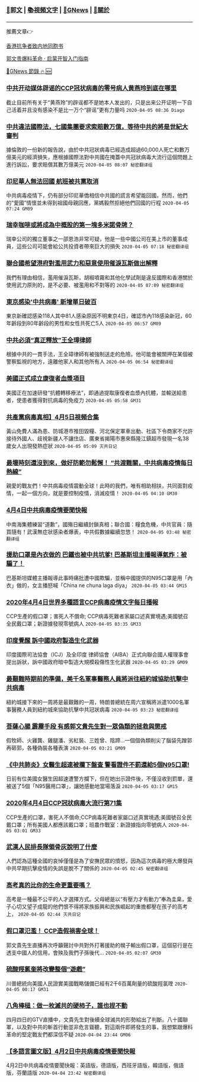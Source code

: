 ###  [:eagle:郭文](https://github.com/ourhimalayas/txt) | [:books:視頻文字](https://github.com/ourhimalayas/txt/blob/master/content/README.md) | [:newspaper:GNews](https://github.com/ourhimalayas/txt/blob/master/content/gnews/README.md) | [:pray:關於](https://github.com/ourhimalayas/home/tree/master/about)
---

推薦文章:point_right:

[香港抗争者致内地同胞书](https://github.com/ourhimalayas/news/blob/master/2019/08/a_letter_from_the_hong_kong_people.md)

[郭文贵爆料革命 · 启蒙开智入门指南](https://github.com/ourhimalayas/txt/issues/1)

[:newspaper:GNews 節錄 :fire: :new:](https://github.com/ourhimalayas/txt/blob/master/content/gnews/README.md) 



### [中共开动媒体辟谣的CCP冠状病毒的零号病人黄燕玲到底在哪里](/content/gnews/1/README.md)

截止目前所有关于“黄燕玲”的辟谣都不是她本人发出的，只是出来公开证明一下自己活着并且没有感染不是比一万个“辟谣”更有力量吗  `2020-04-05 08:36 Diago`

### [中共違法國際法，七國集團要求索賠數万億，等待中共的將是世紀大審判](/content/gnews/2/README.md)

據倫敦的一份新的報告說，由於中共冠狀病毒已經造成超過60,000人死亡和數万億美元的經濟損失，應根據國際法對中共國在掩蓋中共冠狀病毒大流行這個問題上進行訴訟，要求賠償其數万億美元  `2020-04-05 08:07 秘密翻译组`

### [印尼華人無法回國 航班被共黨取消](/content/gnews/3/README.md)

中共病毒疫情下，仍有部分印尼華僑相信中共國的謊言希望能回國，然而，他們的“愛國”情懷並未得到祖國母親回應，黨媽毅然拒絕他們回國的行程  `2020-04-05 07:24 GM09`

### [瑞幸咖啡或將成為中概股的第一塊多米諾骨牌？](/content/gnews/4/README.md)

瑞幸公司的獨立董事之一邵恩浩非常可疑，他是一些中國公司在美上市的董事成員，這些公司可能會給公共投資者帶來巨大的損失  `2020-04-05 07:18 秘密翻译组`

### [聯合國希望港府對濫用武力和惡意使用催淚瓦斯做出解釋](/content/gnews/5/README.md)

我們有理由相信，濫用催淚瓦斯，胡椒噴霧和其他化學試劑是違反國際和香港關於使用武力原則的，是不必要、被濫用和不對等的  `2020-04-05 07:09 秘密翻译组`

### [東京感染&#039;中共病毒&#039; 新增單日破百](/content/gnews/6/README.md)

東京新確認感染118人其中81人感染原因不明東京4日，確認市內118感染新冠，60年齡段到80年齡段的男性和女性共死亡5人  `2020-04-05 06:57 GM09`

### [中共必須“真正釋放”王全璋律師](/content/gnews/7/README.md)

根據中共的一貫手法，王全璋律師有被強制送走的危險。他可能會被關押在某個被警察監視的地方，遠離他家人和其他所有人  `2020-04-05 06:54 秘密翻译组`

### [美國正式成立康復者血漿項目](/content/gnews/8/README.md)

美國正在加速研發“抗體轉移療法”，即通過提取康復者血漿內抗體，並輸送給患者，使患者獲得對抗病毒的免疫力  `2020-04-05 05:58 GM31`

### [共產黨病毒真相】4月5日視頻合集](/content/gnews/9/README.md)

黃山免費人滿為患、防城港市推田毀糧、河北保定軍車出動、社區下令商家不允許接待外國人、歧視新疆人不讓住店、廣東省揭陽市惠來縣隆江鎮超市發現一名38歲女人出現發熱症狀  `2020-04-05 05:09 灭共日记`

### [最壞時刻還沒到來，做好防範勿鬆懈！ “共渡難關，中共病毒疫情每日熱線”](/content/gnews/10/README.md)

親愛的戰友們！中共病毒疫情震動全球！此時的我們，唯有相助相扶，共同面對疫情，一起一個方向，就是要控制疫情，消滅疫情！  `2020-04-05 04:10 GM30`

### [4月4日中共病毒疫情要聞快報](/content/gnews/11/README.md)

中南海集體練習“道歉”，國殤日繼續封鎖真相；聯合國：糧食危機，中共官員：隨買隨有！武漢無症狀感染者爆表，中共假數據繼續忽悠！  `2020-04-05 03:48 秘密翻译组`

### [援助口罩是內衣做的 巴鐵也被中共坑爹! 巴基斯坦主播報導氣炸：被騙了！](/content/gnews/12/README.md)

巴基斯坦媒體主播報導此事時痛批遭中國欺騙，並稱中國提供的N95口罩是用「內衣」做的，女主播怒喊「China ne chuna laga diya」  `2020-04-05 03:44 GM15`

### [2020年4月4日世界多種語言CCP病毒疫情文字每日播報](/content/gnews/13/README.md)

CCP生產的假口罩；害死人不償命; CCP病毒死難者家屬口述真實境遇;美國號召全民戴口罩；新證據發現零號病人  `2020-04-05 03:35 GM33`

### [印度覺醒 訴中國政府製造生化武器](/content/gnews/14/README.md)

印度國際司法協會（ICJ）及全印度 律師協會（AIBA）正式向聯合國人權理事會提出訴狀，訴中國政府暗中製造大規模殺傷性生化武器  `2020-04-05 03:29 GM09`

### [最艱難時期前的準備，美千名軍事醫務人員將派往紐約城協助抗擊中共病毒](/content/gnews/15/README.md)

紐約城接下來的一周將是最艱難的一周，特朗普總統在周六宣稱將派遣1000名軍事醫務人員到紐約城來協助抗擊中共冠狀病毒  `2020-04-05 03:23 秘密翻译组`

### [菩薩心腸 霹靂手段 有感郭文貴先生對一眾偽類的拯救與懲戒](/content/gnews/16/README.md)

假牧師、火雞龔、雞腿潘、劣紅裝、三姓曾、陰蹄...一個個偽類削尖了腦袋先蹭郭再砸郭，各種偽裝各種表演  `2020-04-05 03:21 GM09`

### [《中共肺炎》女醫生超速被攔下盤查 警看證件不罰還給5個N95口罩!](/content/gnews/17/README.md)

日前有位美國女醫生因超速遭警方攔下，但在她出示證件後，不僅沒收到罰單，還被送了5個「N95醫用口罩」，讓她感動地當場落淚  `2020-04-05 03:17 GM15`

### [2020年4月4日CCP冠狀病毒大流行第71集](/content/gnews/18/README.md)

CCP生產的口罩，害死人不償命;CCP病毒死難者家屬口述真實境遇;美國號召全民戴口罩；所有美國人都應該戴口罩；班農作戰室：新證據指向零號病人  `2020-04-05 03:01 GM33`

### [武漢人民排長隊領骨灰說明了什麼](/content/gnews/19/README.md)

人們認為這種全國的哀悼僅僅是為了安撫民眾的憤怒，因為這次病毒的極大爆發與中共早期抗擊疫情的失誤是脫不了關係的  `2020-04-05 02:45 秘密翻译组`

### [高考真的比你的生命更重要嗎？](/content/gnews/20/README.md)

高考是一種最不公平的人才選擇方式。父母總是以“有壓力才有動力”奉為圭臬，愛子心切又望子成龍的他們恨不得將家族振興和民族崛起的重擔都壓在孩子的高考上，  `2020-04-05 02:44 灭共日记`

### [假口罩氾濫！ CCP造假禍害全球！](/content/gnews/21/README.md)

郭文貴先生直播再次呼籲聲討中共對外打著援助的幌子輸出假口罩，這個惡行是在透支中國人的信用，會殃及我們子孫後代...  `2020-04-05 02:07 GM30`

### [硫酸羥氯奎將改變整個“遊戲”](/content/gnews/22/README.md)

川普總統向美國人民證實美國戰略儲備已經有2千6百萬劑量的硫酸羥氯喹  `2020-04-05 00:17 GM31`

### [八角棒槌：做一枚滅共的硬柿子，誰也捏不動](/content/gnews/23/README.md)

四月四日的GTV直播中，文貴先生對後續全球滅共的形勢給出了判斷。八十國聯軍，以及對中共的斬首行動並非危言聳聽，對這兩件即將發生的事，我想緊跟爆料革命的堅定戰友們都深信不疑  `2020-04-04 23:44 GM06`

### [【多語言圖文版】4月2日中共病毒疫情要聞快報](/content/gnews/24/README.md)

4月2日中共病毒疫情要聞快報：英語版，德語版，西班牙語版，韓語版，俄語版，芬蘭語版  `2020-04-04 23:42 秘密翻译组`

